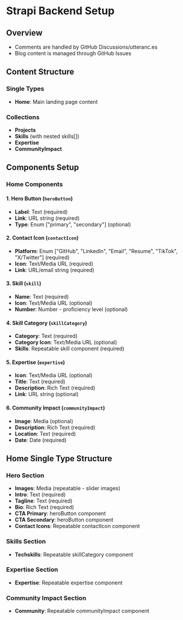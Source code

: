 # Strapi Backend Setup

## Overview
- Comments are handled by GitHub Discussions/utteranc.es
- Blog content is managed through GitHub Issues

## Content Structure

### Single Types
- **Home**: Main landing page content

### Collections
- **Projects**
- **Skills** (with nested skills[])
- **Expertise**
- **CommunityImpact**

## Components Setup

### Home Components

#### 1. Hero Button (`heroButton`)
- **Label**: Text (required)
- **Link**: URL string (required)
- **Type**: Enum ["primary", "secondary"] (optional)

#### 2. Contact Icon (`contactIcon`)
- **Platform**: Enum ["GitHub", "LinkedIn", "Email", "Resume", "TikTok", "X/Twitter"] (required)
- **Icon**: Text/Media URL (required)
- **Link**: URL/email string (required)

#### 3. Skill (`skill`)
- **Name**: Text (required)
- **Icon**: Text/Media URL (optional)
- **Number**: Number - proficiency level (optional)

#### 4. Skill Category (`skillCategory`)
- **Category**: Text (required)
- **Category Icon**: Text/Media URL (optional)
- **Skills**: Repeatable skill component (required)

#### 5. Expertise (`expertise`)
- **Icon**: Text/Media URL (optional)
- **Title**: Text (required)
- **Description**: Rich Text (required)
- **Link**: URL string (optional)

#### 6. Community Impact (`communityImpact`)
- **Image**: Media (optional)
- **Description**: Rich Text (required)
- **Location**: Text (required)
- **Date**: Date (required)

## Home Single Type Structure

### Hero Section
- **Images**: Media (repeatable - slider images)
- **Intro**: Text (required)
- **Tagline**: Text (required)
- **Bio**: Rich Text (required)
- **CTA Primary**: heroButton component
- **CTA Secondary**: heroButton component
- **Contact Icons**: Repeatable contactIcon component

### Skills Section
- **Techskills**: Repeatable skillCategory component

### Expertise Section
- **Expertise**: Repeatable expertise component

### Community Impact Section
- **Community**: Repeatable communityImpact component
